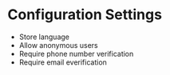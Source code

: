 # Configuration Settings

- Store language
- Allow anonymous users
- Require phone number verification
- Require email everification
